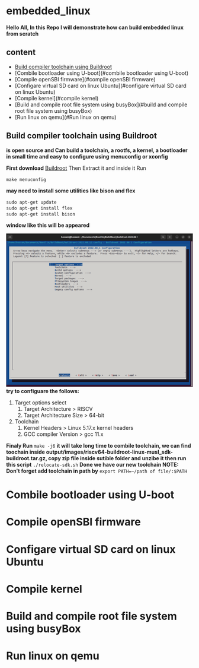 # embedded_linux
**Hello All, In this Repo I will demonstrate how can build embedded linux from scratch**
## content 
- [Build compiler toolchain using Buildroot](#build-compiler-toolchain-using-Buildroot)
- [Combile bootloader using U-boot](#combile bootloader using U-boot)
- [Compile openSBI firmware](#compile openSBI firmware)
- [Configare virtual SD card on linux Ubuntu](#configare virtual SD card on linux Ubuntu)
- [Compile kernel](#compile kernel) 
- [Build and compile root file system using busyBox](#build and compile root file system using busyBox)
- [Run linux on qemu](#Run linux on qemu) 

## Build compiler toolchain using Buildroot
**is open source and Can build a toolchain, a rootfs, a kernel, a bootloader in small time
and easy to configure using menuconfig or xconfig**

**First download** [Buildroot](https://buildroot.org/)
Then Extract it and inside it Run 

```
make menuconfig
```
**may need to install some utilities like bison and flex**

```
sudo apt-get update
sudo apt-get install flex
sudo apt-get install bison
```

**window like this will be appeared** 

![](https://github.com/bassamkhamis/embedded_linux/blob/main/Buildroot.png)
**try to configuare the follows:**
1. Target options select
   1. Target Architecture > RISCV
   2. Target Architecture Size > 64-bit
2. Toolchain
   1. Kernel Headers > Linux 5.17.x kernel headers
   2. GCC compiler Version > gcc 11.x

**Finaly Run** `make -j6`
**it will take long time to combile toolchain, we can find toochain inside output/images/riscv64-buildroot-linux-musl_sdk-buildroot.tar.gz, copy zip file inside sutible folder and unzibe it then run this script** `./relocate-sdk.sh`
**Done we have our new toolchain
NOTE: Don't forget add toolchain in path by** `export PATH=~/path of file/:$PATH`

# Combile bootloader using U-boot



# Compile openSBI firmware



# Configare virtual SD card on linux Ubuntu 



# Compile kernel 



# Build and compile root file system using busyBox



# Run linux on qemu
